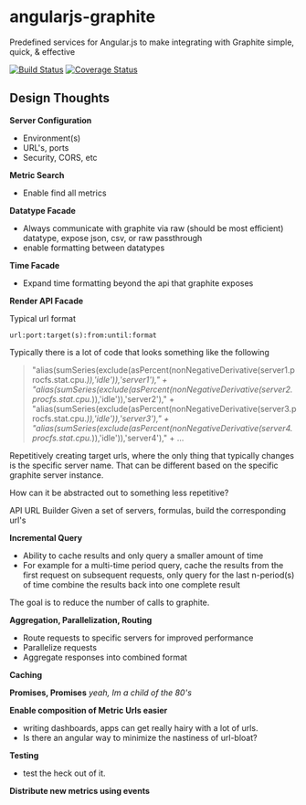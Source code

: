 angularjs-graphite
==================

Predefined services for Angular.js to make integrating with Graphite simple, quick, & effective

[![Build Status](https://travis-ci.org/cmaurer/angularjs-graphite.png?branch=master)](https://travis-ci.org/cmaurer/angularjs-graphite)
[![Coverage Status](https://coveralls.io/repos/cmaurer/angularjs-graphite/badge.png?branch=master)](https://coveralls.io/r/cmaurer/angularjs-graphite?branch=master)

## Design Thoughts

**Server Configuration**
 - Environment(s)
 - URL's, ports
 - Security, CORS, etc

**Metric Search**
 - Enable find all metrics

**Datatype Facade**
  - Always communicate with graphite via raw (should be most efficient) datatype, expose json, csv, or raw passthrough
  - enable formatting between datatypes

**Time Facade**
  - Expand time formatting beyond the api that graphite exposes

**Render API Facade**

Typical url format

``` url:port:target(s):from:until:format ```

Typically there is a lot of code that looks something like the following

> "alias(sumSeries(exclude(asPercent(nonNegativeDerivative(server1.procfs.stat.cpu.*)),'idle')),'server1')," +
> "alias(sumSeries(exclude(asPercent(nonNegativeDerivative(server2.procfs.stat.cpu.*)),'idle')),'server2')," +
> "alias(sumSeries(exclude(asPercent(nonNegativeDerivative(server3.procfs.stat.cpu.*)),'idle')),'server3')," +
> "alias(sumSeries(exclude(asPercent(nonNegativeDerivative(server4.procfs.stat.cpu.*)),'idle')),'server4')," +
> ...

Repetitively creating target urls, where the only thing that typically changes is the specific server name.  That can be different based on the specific graphite server instance.

How can it be abstracted out to something less repetitive?

API URL Builder
Given a set of servers, formulas, build the corresponding url's

**Incremental Query**
 - Ability to cache results and only query a smaller amount of time
 - For example
    for a multi-time period query, cache the results from the first request
    on subsequent requests, only query for the last n-period(s) of time
    combine the results back into one complete result

The goal is to reduce the number of calls to graphite.

**Aggregation, Parallelization, Routing**
 - Route requests to specific servers for improved performance
 - Parallelize requests
 - Aggregate responses into combined format

**Caching**


**Promises, Promises**
_yeah, Im a child of the 80's_

**Enable composition of Metric Urls easier**
 - writing dashboards, apps can get really hairy with a lot of urls.
 - Is there an angular way to minimize the nastiness of url-bloat?

**Testing**
 - test the heck out of it.

**Distribute new metrics using events**



